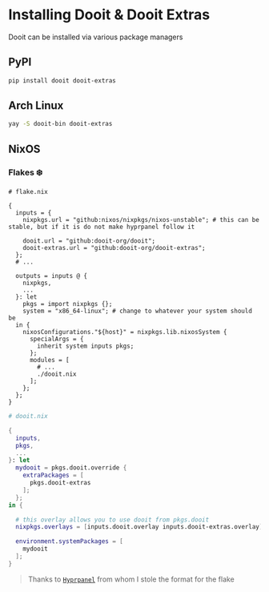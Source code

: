 # Installing Dooit & Dooit Extras

Dooit can be installed via various package managers

## PyPI

```bash
pip install dooit dooit-extras
```

## Arch Linux

```bash
yay -S dooit-bin dooit-extras
```

## NixOS

### Flakes :snowflake:

```nix{25,7-8,}
# flake.nix

{
  inputs = {
    nixpkgs.url = "github:nixos/nixpkgs/nixos-unstable"; # this can be stable, but if it is do not make hyprpanel follow it

    dooit.url = "github:dooit-org/dooit";
    dooit-extras.url = "github:dooit-org/dooit-extras";
  };
  # ...

  outputs = inputs @ {
    nixpkgs,
    ...
  }: let
    pkgs = import nixpkgs {};
    system = "x86_64-linux"; # change to whatever your system should be
  in {
    nixosConfigurations."${host}" = nixpkgs.lib.nixosSystem {
      specialArgs = {
        inherit system inputs pkgs;
      };
      modules = [
        # ...
        ./dooit.nix
      ];
    };
  };
}
```

```nix
# dooit.nix

{
  inputs,
  pkgs,
  ...
}: let
  mydooit = pkgs.dooit.override {
    extraPackages = [
      pkgs.dooit-extras
    ];
  };
in {

  # this overlay allows you to use dooit from pkgs.dooit
  nixpkgs.overlays = [inputs.dooit.overlay inputs.dooit-extras.overlay];

  environment.systemPackages = [
    mydooit
  ];
}
```

> Thanks to [`Hyprpanel`](https://hyprpanel.com/) from whom I stole the format for the flake

